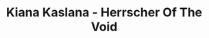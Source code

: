 ---
title: Kiana Kaslana - Herrscher Of The Void
imageSM: /assets/images/Herrscher_Of_The_Void_Figure400.webp
imageMD: /assets/images/Herrscher_Of_The_Void_Figure800.webp
imageAlt: This is a test
description: Lorem ipsum dolor sit amet consectetur adipisicing elit. Perferendis accusantium sit illo neque rem omnis quaerat, nam similique vitae delectus ad magni vel quo maxime, magnam placeat. Reprehenderit, distinctio aliquam?
price: $25.99
series: Honkai Impact 3rd
character: Kiana Kaslana
manufacturer: miHoyo
productType: Figure
tags: featured
---